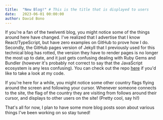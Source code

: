 ```yaml
---
title:  "New Blog!" # This is the title that is displayed to users
date:   2023-06-01 00:00:00
author: David Bono
---
```




If you're a fan of the twelventi blog, you might notice some of the things around here have changed. I've realized that I advertise that I know React/TypeScript, but have zero examples on GitHub to prove how I do. Secondly, the GitHub pages version of Jekyll that I previously used for this technical blog has rotted, the version they have to render pages is no longer the most up to date, and it just gets confusing dealing with Ruby Gems and Bundler (however it's probably not correct to say that the JavaScript ecosystem is any less confusing). You can check out the repo [here](https://github.com/twelventi/twelventi-dot-com) if you'd like to take a look at my code.



If you're here for a while, you might notice some other country flags flying around the screen and following your cursor. Whenever someone connects to the site, the flag of the country they are visiting from follows around their cursor, and displays to other users on the site! (Pretty cool, say hi!)



That's all for now, I plan to have some more blog posts soon about various things I've been working on so stay tuned!




